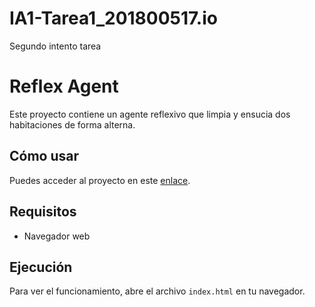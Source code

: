# IA1-Tarea1_201800517.io
Segundo intento tarea




# Reflex Agent

Este proyecto contiene un agente reflexivo que limpia y ensucia dos habitaciones de forma alterna.

## Cómo usar

Puedes acceder al proyecto en este [enlace](https://github.com/JManuel201800517/IA1-Tarea1_201800517.io/).

## Requisitos

- Navegador web

## Ejecución

Para ver el funcionamiento, abre el archivo `index.html` en tu navegador.
